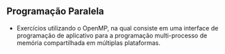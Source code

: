 ## Programação Paralela

- Exercícios utilizando o OpenMP, na qual consiste em uma interface de programação de aplicativo para a programação multi-processo de memória compartilhada em múltiplas plataformas.
